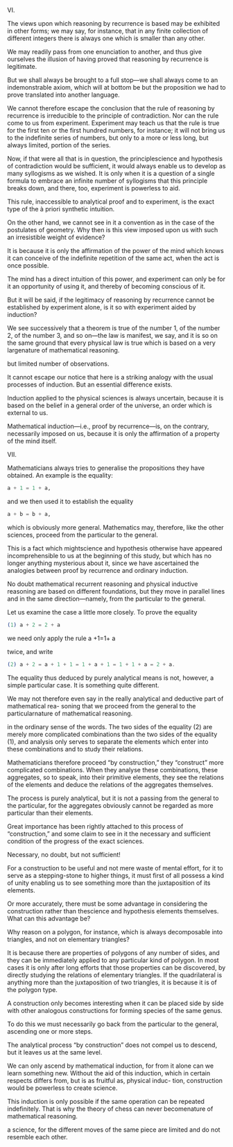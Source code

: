 VI.

The views upon which reasoning by recurrence is based may be exhibited in other forms; we may say, for instance, that in any finite collection of different integers there is always one which is smaller than any other. 

We may readily pass from one enunciation to another, and thus give ourselves the illusion of having proved that reasoning by recurrence is legitimate. 

But we shall always be brought to a full stop—we shall always come to an indemonstrable axiom, which will at bottom be but the proposition we had to prove translated into another language. 

We cannot therefore escape the conclusion that the rule of reasoning by recurrence is irreducible to the principle of contradiction. Nor can the rule come to us from experiment. Experiment may teach us that the rule is true for the first ten or the first hundred numbers, for instance; it will not bring us to the indefinite series of numbers, but only to a more or less long, but always limited, portion of the series.

Now, if that were all that is in question, the principlescience and hypothesis of contradiction would be sufficient, it would always enable us to develop as many syllogisms as we wished. It
is only when it is a question of a single formula to embrace an infinite number of syllogisms that this principle breaks down, and there, too, experiment is powerless to aid. 

This rule, inaccessible to analytical proof and to experiment, is the exact type of the à priori synthetic intuition. 

On the other hand, we cannot see in it a convention as in the case of the postulates of geometry.
Why then is this view imposed upon us with such an
irresistible weight of evidence? 

It is because it is only the affirmation of the power of the mind which knows it
can conceive of the indefinite repetition of the same act,
when the act is once possible. 

The mind has a direct intuition of this power, and experiment can only be for
it an opportunity of using it, and thereby of becoming conscious of it.

But it will be said, if the legitimacy of reasoning by recurrence cannot be established by experiment alone, is it so with experiment aided by induction? 

We see successively that a theorem is true of the number 1, of
the number 2, of the number 3, and so on—the law is
manifest, we say, and it is so on the same ground that
every physical law is true which is based on a very largenature of mathematical reasoning.

but limited number of observations.

It cannot escape our notice that here is a striking analogy with the usual processes of induction. But an essential difference exists. 

Induction applied to the physical sciences is always uncertain, because it is based on the
belief in a general order of the universe, an order which
is external to us. 

Mathematical induction—i.e., proof by
recurrence—is, on the contrary, necessarily imposed on
us, because it is only the affirmation of a property of the
mind itself.

VII.

Mathematicians always tries to generalise the propositions they have obtained. An example is the  equality:

```elixir
a + 1 = 1 + a,
```

and we then used it to establish the equality

```elixir
a + b = b + a,
```

which is obviously more general. Mathematics may,
therefore, like the other sciences, proceed from the
particular to the general. 

This is a fact which mightscience and hypothesis otherwise have appeared incomprehensible to us at the beginning of this study, but which has no longer anything mysterious about it, since we have ascertained the analogies between proof by recurrence and ordinary induction.

No doubt mathematical recurrent reasoning and physical inductive reasoning are based on different foundations, but they move in parallel lines and in the same
direction—namely, from the particular to the general.

Let us examine the case a little more closely. To prove the equality

```elixir
(1) a + 2 = 2 + a
```

we need only apply the rule
a +1=1+ a

twice, and write

```elixir
(2) a + 2 = a + 1 + 1 = 1 + a + 1 = 1 + 1 + a = 2 + a.
```

The equality thus deduced by purely analytical means is not, however, a simple particular case. It is something quite different. 

We may not therefore even say in the really analytical and deductive part of mathematical rea-
soning that we proceed from the general to the particularnature of mathematical reasoning.

in the ordinary sense of the words. The two sides of the
equality (2) are merely more complicated combinations
than the two sides of the equality (1), and analysis only
serves to separate the elements which enter into these
combinations and to study their relations.

Mathematicians therefore proceed “by construction,” they “construct” more complicated combinations. When they analyse these combinations, these aggregates, so to speak, into their primitive elements, they see the relations of the elements and deduce the relations of the aggregates themselves. 

The process is purely analytical, but it is not a passing from the general to the particular, for the aggregates obviously cannot be regarded as more particular than their elements.

Great importance has been rightly attached to this process of “construction,” and some claim to see in it the necessary and sufficient condition of the progress of the exact sciences. 

Necessary, no doubt, but not sufficient!

For a construction to be useful and not mere waste of mental effort, for it to serve as a stepping-stone to higher things, it must first of all possess a kind of unity enabling us to see something more than the juxtaposition of its elements. 

Or more accurately, there must be some advantage in considering the construction rather than thescience and hypothesis elements themselves. What can this advantage be? 

Why  reason on a polygon, for instance, which is always decomposable into triangles, and not on elementary triangles?

It is because there are properties of polygons of any number of sides, and they can be immediately applied to any particular kind of polygon. In most cases it is only after long efforts that those properties can be discovered, by directly studying the relations of elementary triangles. If
the quadrilateral is anything more than the juxtaposition of two triangles, it is because it is of the polygon type.

A construction only becomes interesting when it can be placed side by side with other analogous constructions for forming species of the same genus. 

To do this we must necessarily go back from the particular to the general, ascending one or more steps. 

The analytical process “by construction” does not compel us to descend, but it leaves us at the same level. 

We can only ascend by mathematical induction, for from it alone can we learn something
new. Without the aid of this induction, which in certain
respects differs from, but is as fruitful as, physical induc-
tion, construction would be powerless to create science.

This induction is only possible if the same operation can be repeated indefinitely. That is why the theory of chess can never becomenature of mathematical reasoning.

a science, for the different moves of the same piece are
limited and do not resemble each other.
